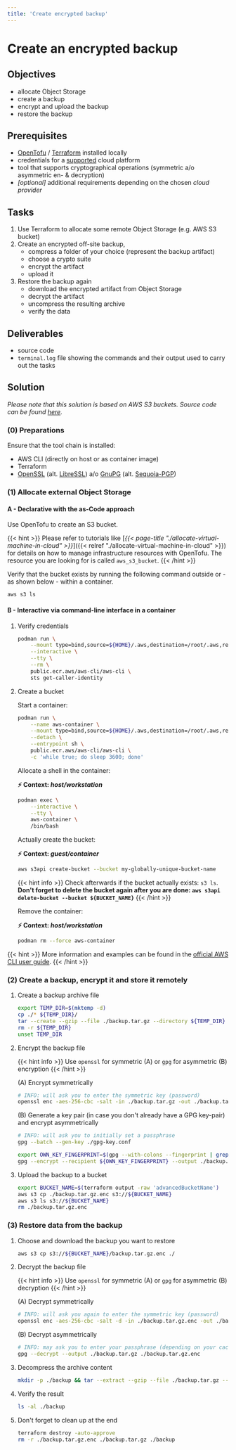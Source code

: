 ```yaml
---
title: 'Create encrypted backup'
---
```



Create an encrypted backup 
==========================


## Objectives

* allocate Object Storage
* create a backup
* encrypt and upload the backup
* restore the backup


## Prerequisites

* [OpenTofu](https://opentofu.org/docs/cli/) / [Terraform](https://learn.hashicorp.com/tutorials/terraform/install-cli) installed locally
* credentials for a [supported](https://registry.terraform.io/browse/providers)
  cloud platform
* tool that supports cryptographical operations (symmetric a/o asymmetric en- & decryption)
* *[optional]* additional requirements depending on the chosen *cloud provider*


## Tasks

1. Use Terraform to allocate some remote Object Storage (e.g. AWS S3 bucket)
2. Create an encrypted off-site backup,
    * compress a folder of your choice (represent the backup artifact)
    * choose a crypto suite
    * encrypt the artifact
    * upload it
3. Restore the backup again
    * download the encrypted artifact from Object Storage
    * decrypt the artifact
    * uncompress the resulting archive
    * verify the data


## Deliverables

* source code
* `terminal.log` file showing the commands and their output used to carry out the tasks


## Solution

*Please note that this solution is based on AWS S3 buckets. Source code can be found
[here](https://github.com/lucendio/lecture-devops-code/tree/master/tutorials/create-encrypted-backup).*


### (0) Preparations

Ensure that the tool chain is installed:

* AWS CLI (directly on host or as container image) 
* Terraform
* [OpenSSL](https://www.openssl.org/) (alt. [LibreSSL](https://www.libressl.org)) a/o [GnuPG](https://gnupg.org/) (alt. [Sequoia-PGP](https://sequoia-pgp.org/))


### (1) Allocate external Object Storage

#### A - Declarative with the as-Code approach

Use OpenTofu to create an S3 bucket.

{{< hint >}}
Please refer to tutorials like [*{{< page-title "./allocate-virtual-machine-in-cloud" >}}*]({{< relref "./allocate-virtual-machine-in-cloud" >}})
for details on how to manage infrastructure resources with OpenTofu. The resource you are looking for is called
`aws_s3_bucket`.
{{< /hint >}}

Verify that the bucket exists by running the following command outside or - as shown below - within a container.
```
aws s3 ls
```

#### B - Interactive via command-line interface in a container

1. Verify credentials

    ```bash
    podman run \
        --mount type=bind,source=${HOME}/.aws,destination=/root/.aws,readonly \
        --interactive \
        --tty \
        --rm \
        public.ecr.aws/aws-cli/aws-cli \
        sts get-caller-identity
    ```

2. Create a bucket

    Start a container:
    ```bash
    podman run \
        --name aws-container \
        --mount type=bind,source=${HOME}/.aws,destination=/root/.aws,readonly \
        --detach \
        --entrypoint sh \
        public.ecr.aws/aws-cli/aws-cli \
        -c 'while true; do sleep 3600; done'
    ```
    
    Allocate a shell in the container:

    __⚡ Context: *host/workstation*__
    ```bash
    podman exec \
        --interactive \
        --tty \
        aws-container \
        /bin/bash
    ```
    
    Actually create the bucket:

    __⚡ Context: *guest/container*__
    ```bash
    aws s3api create-bucket --bucket my-globally-unique-bucket-name
    ```

    {{< hint info >}}
Check afterwards if the bucket actually exists: `s3 ls`. __Don't forget to delete the bucket
again after you are done: `aws s3api delete-bucket --bucket ${BUCKET_NAME}`__
    {{< /hint >}}

    Remove the container:

    __⚡ Context: *host/workstation*__
    ```bash
    podman rm --force aws-container
    ```

{{< hint >}}
More information and examples can be found in the
[official AWS CLI user guide](https://docs.aws.amazon.com/cli/latest/userguide/getting-started-docker.html#cliv2-docker-install).
{{< /hint >}}




### (2) Create a backup, encrypt it and store it remotely

1. Create a backup archive file

    ```bash
    export TEMP_DIR=$(mktemp -d)
    cp ./* ${TEMP_DIR}/
    tar --create --gzip --file ./backup.tar.gz --directory ${TEMP_DIR} .
    rm -r ${TEMP_DIR}
    unset TEMP_DIR
    ```

2. Encrypt the backup file

    {{< hint info >}}
Use `openssl` for symmetric (A) or `gpg` for asymmetric (B) encryption
    {{< /hint >}}

    (A) Encrypt symmetrically
    
    ```bash
    # INFO: will ask you to enter the symmetric key (password)
    openssl enc -aes-256-cbc -salt -in ./backup.tar.gz -out ./backup.tar.gz.enc
    ```
    
    (B) Generate a key pair (in case you don't already have a GPG key-pair) and encrypt asymmetrically
    
    ```bash
    # INFO: will ask you to initially set a passphrase
    gpg --batch --gen-key ./gpg-key.conf
    ```
    ```bash
    export OWN_KEY_FINGERPRINT=$(gpg --with-colons --fingerprint | grep fpr | head -n 1 | awk -F ':' '{print $10}')
    gpg --encrypt --recipient ${OWN_KEY_FINGERPRINT} --output ./backup.tar.gz.enc ./backup.tar.gz
    ```


3. Upload the backup to a bucket

    ```bash
    export BUCKET_NAME=$(terraform output -raw 'advancedBucketName')
    aws s3 cp ./backup.tar.gz.enc s3://${BUCKET_NAME}
    aws s3 ls s3://${BUCKET_NAME}
    rm ./backup.tar.gz.enc
    ```


### (3) Restore data from the backup

1. Choose and download the backup you want to restore

    ```bash
    aws s3 cp s3://${BUCKET_NAME}/backup.tar.gz.enc ./
    ```

2. Decrypt the backup file
   
    {{< hint info >}}
Use `openssl` for symmetric (A) or `gpg` for asymmetric (B) decryption
    {{< /hint >}}
    
    (A) Decrypt symmetrically
    ```bash
    # INFO: will ask you again to enter the symmetric key (password)
    openssl enc -aes-256-cbc -salt -d -in ./backup.tar.gz.enc -out ./backup.tar.gz
    ```

   (B) Decrypt asymmetrically
    
    ```bash
    # INFO: may ask you to enter your passphrase (depending on your cache TTL)
    gpg --decrypt --output ./backup.tar.gz ./backup.tar.gz.enc
    ```

3. Decompress the archive content

    ```bash
    mkdir -p ./backup && tar --extract --gzip --file ./backup.tar.gz --directory ./backup
    ```

4. Verify the result

    ```bash
    ls -al ./backup
    ```

5. Don't forget to clean up at the end

    ```bash
    terraform destroy -auto-approve
    rm -r ./backup.tar.gz.enc ./backup.tar.gz ./backup
    ```
